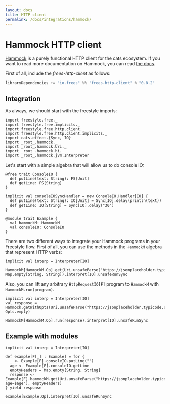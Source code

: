 ```yaml
---
layout: docs
title: HTTP client
permalink: /docs/integrations/hammock/
---
```


# Hammock HTTP client

[Hammock](http://github.com/pepegar/hammock) is a purely functional
HTTP client for the cats ecosystem.  If you want to read more
documentation on Hammock, you can read [the docs](http://pepegar.com/hammock/docs).

First of all, include the _frees-http-client_ as follows:

[comment]: # (Start Replace)

```scala
libraryDependencies += "io.frees" %% "frees-http-client" % "0.8.2"
```

[comment]: # (End Replace)

## Integration

As always, we should start with the freestyle imports:

```tut:silent
import freestyle.free._
import freestyle.free.implicits._
import freestyle.free.http.client._
import freestyle.free.http.client.implicits._
import cats.effect.{Sync, IO}
import _root_.hammock._
import _root_.hammock.Uri._
import _root_.hammock.hi._
import _root_.hammock.jvm.Interpreter

```

Let's start with a simple algebra that will allow us to do console IO:

```tut:silent
@free trait ConsoleIO {
  def putLine(text: String): FS[Unit]
  def getLine: FS[String]
}

implicit val consoleIOSyncHandler = new ConsoleIO.Handler[IO] {
  def putLine(text: String): IO[Unit] = Sync[IO].delay(println(text))
  def getLine: IO[String] = Sync[IO].delay("30")
}

@module trait Example {
  val hammockM: HammockM
  val consoleIO: ConsoleIO
}
```

There are two different ways to integrate your Hammock programs in
your Freestyle flow.  First of all, you can use the methods in the
`HammockM` algebra that represent HTTP verbs:

```tut
implicit val interp = Interpreter[IO]

HammockM[HammockM.Op].get(Uri.unsafeParse("https://jsonplaceholder.typicode.com/posts/1"), Map.empty[String, String]).interpret[IO].unsafeRunSync
```

Also, you can lift any arbitrary `HttpRequestIO[F]` program to
`HammockM` with `HammockM.run(program)`.

```tut
implicit val interp = Interpreter[IO]
val response = Hammock.getWithOpts(Uri.unsafeParse("https://jsonplaceholder.typicode.com/posts/1"), Opts.empty)
  
HammockM[HammockM.Op].run(response).interpret[IO].unsafeRunSync
```

## Example with modules

```tut
implicit val interp = Interpreter[IO]

def example[F[_] : Example] = for {
  _ <- Example[F].consoleIO.putLine("")
  age <- Example[F].consoleIO.getLine
  emptyHeaders = Map.empty[String, String]
  response <- Example[F].hammockM.get(Uri.unsafeParse("https://jsonplaceholder.typicode.com/posts/1?age=$age"), emptyHeaders)
} yield response

example[Example.Op].interpret[IO].unsafeRunSync
```